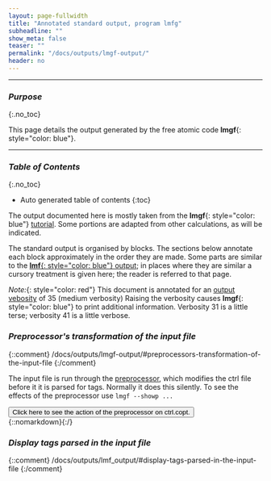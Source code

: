 ```yaml
---
layout: page-fullwidth
title: "Annotated standard output, program lmfg"
subheadline: ""
show_meta: false
teaser: ""
permalink: "/docs/outputs/lmgf-output/"
header: no
---
```


_____________________________________________________________

### _Purpose_
{:.no_toc}

This page details the output generated by the free atomic code **lmgf**{: style="color: blue"}.

_____________________________________________________________

### _Table of Contents_
{:.no_toc}
*  Auto generated table of contents
{:toc} 

The output documented here is mostly taken from the **lmgf**{: style="color: blue"}
[tutorial](/tutorial/lmgf/lmgf/).
Some portions are adapted from other calculations, as will be indicated.

The standard output is organised by blocks.  The sections below
annotate each block approximately in the order they are made.
Some parts are similar to the [**lmf**{: style="color: blue"} output](/docs/outputs/lmf_output/); in places where they are similar a cursory
treatment is given here; the reader is referred to that page.

_Note:_{: style="color: red"} This document is annotated for an [output vebosity](/docs/input/commandline/#switches-common-to-most-or-all-programs) of 35 (medium verbosity)
Raising the verbosity causes **lmgf**{: style="color: blue"} to print additional information.
Verbosity 31 is a little terse; verbosity 41 is a little verbose.


### _Preprocessor's transformation of the input file_
{::comment}
/docs/outputs/lmgf-output/#preprocessors-transformation-of-the-input-file
{:/comment}

The input file is run through the [preprocessor](/docs/input/preprocessor/), which modifies the ctrl file before it it is parsed for tags.
Normally it does this silently.  To see the effects of the preprocessor use `lmgf --showp ...`

<div onclick="elm = document.getElementById('preprocessor'); if(elm.style.display == 'none') elm.style.display = 'block'; else elm.style.display = 'none';">
<button type="button" class="button tiny radius">Click here to see the action of the preprocessor on ctrl.copt.</button>
</div>{::nomarkdown}<div style="display:none;padding:0px;"id="preprocessor">{:/}
{::comment}
<span style="text-decoration:underline;">Click here to see the action of the preprocessor on ctrl.pbte.</span>
{:/comment}

Append `--showp` to the **lmgf**{: style="color: blue"} command in the [lmgf-tutorial](/tutorial/lmgf/lmgf/)

~~~
$ lmgf ctrl.copt -vnit=30 --pr31,20 --iactiv -vef=-.1293 --showp
~~~
The box below compares side by side the original _ctrl.pbte_{: style="color: green"}
and its transformation by the preprocessor (the original file was edited slightly)

~~~
% const nit=1 les=1
% const met=1
% const nsp=2 so=0
% const lxcf=2 lxcf1=0 lxcf2=0     # for PBE use: lxcf=0 lxcf1=101 lxcf2=130
% const nkabc=8
% const ccor=T sx=0 gamma=sx scr=4 # ASA-specific
% const gfmode=1 nz=16 ef=0 c3=t   # lmgf-specific variables

VERS  LM:7 ASA:7 # FP:7                              |  VERS  LM:7 ASA:7
IO    SHOW=f HELP=f IACTIV=f VERBOS=35,35  OUTPUT=*  |  IO    SHOW=f HELP=f IACTIV=f VERBOS=35,35  OUTPUT=*
EXPRESS                                              |  EXPRESS
  file=   site                                       |    file=   site
# file= essite                                       |
                                                     |
# Self-consistency                                   |
  nit=    {nit}                                      |    nit=    30
  mix=    B2,b=.3,k=7                                |    mix=    B2,b=.3,k=7
  conv=   1e-5                                       |    conv=   1e-5
  convc=  3e-5                                       |    convc=  3e-5
                                                     |
# Brillouin zone                                     |
  nkabc=  {nkabc}                                    |    nkabc=  8
  metal=  {met}                                      |    metal=  1
                                                     |
# Potential                                          |
  nspin=  {nsp}                                      |    nspin=  2
  so=     {so}                                       |    so=     0
  xcfun=  {lxcf},{lxcf1},{lxcf2}                     |    xcfun=  2,0,0
                                                     |
#SYMGRP i*r3d r2(0,1,1)                              |
OPTIONS                                              |  OPTIONS
    ASA[ CCOR={ccor} ADNF=F GAMMA={gamma}]           |      ASA[ CCOR=1 ADNF=F GAMMA=0]
    SCR={scr} SX={sx}                                |      SCR=4 SX=0
                                                     |
GF MODE={gfmode} GFOPTS={?~c3~p3;~p2;}               |  GF    MODE=1 GFOPTS=p3;
BZ    EMESH={nz},10,-1,{ef},.5,.3                    |  BZ    EMESH=16,10,-1,-.1293,.5,.3
SPEC                                                 |  SPEC
  SCLWSR=11 WSRMAX=3.3 OMAX1=0.16,0.18,0.2           |    SCLWSR=11 WSRMAX=3.3 OMAX1=0.16,0.18,0.2
  ATOM=Pt Z= 78  R= 2.613200  LMX=3  IDXDN=0 0 0 2   |    ATOM=Pt Z= 78  R= 2.613200  LMX=3  IDXDN=0 0 0 2
  ATOM=Co Z= 27  R= 2.468493  LMX=2  MMOM=0 0 2.2    |    ATOM=Co Z= 27  R= 2.468493  LMX=2  MMOM=0 0 2.2
START CNTROL={nit==0} BEGMOM={nit==0}                |  START CNTROL=0 BEGMOM=0
~~~

{::nomarkdown}</div>{:/}

### _Display tags parsed in the input file_
{::comment}
/docs/outputs/lmf_output/#display-tags-parsed-in-the-input-file
{:/comment}

